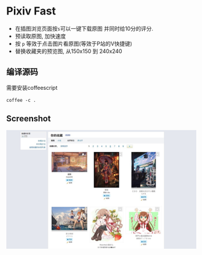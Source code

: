 Pixiv Fast
==========
- 在插图浏览页面按`s`可以一键下载原图 并同时给10分的评分.  
- 预读取原图, 加快速度  
- 按 `p` 等效于点击图片看原图(等效于P站的V快捷键)  
- 替换收藏夹的预览图, 从150x150 到 240x240


编译源码
----
需要安装coffeescript

`coffee -c .`

Screenshot
----
![](./screenshot/pixivfast_preview.png)





